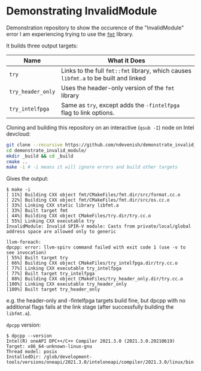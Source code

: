 # Demonstrating InvalidModule

Demonstration repository to show the occurence of the "InvalidModule" error I
am experiencing trying to use the [`fmt`](https://github.com/fmtlib/fmt)
library.

It builds three output targets:

| Name              | What it Does                                                                         |
| ----------------- | ------------------------------------------------------------------------------------ |
| `try`             | Links to the full `fmt::fmt` library, which causes `libfmt.a` to be built and linked |
| `try_header_only` | Uses the header-only version of the `fmt` library                                    |
| `try_intelfpga`   | Same as `try`, except adds the `-fintelfpga` flag to link options.                   |

Cloning and building this repository on an interactive (`qsub -I`) node on
Intel devcloud:

```bash
git clone --recursive https://github.com/ndevenish/demonstrate_invalid_module.git
cd demonstrate_invalid_module/
mkdir _build && cd _build
cmake ..
make -i # -i means it will ignore errors and build other targets
```

Gives the output:

```
$ make -i
[ 11%] Building CXX object fmt/CMakeFiles/fmt.dir/src/format.cc.o
[ 22%] Building CXX object fmt/CMakeFiles/fmt.dir/src/os.cc.o
[ 33%] Linking CXX static library libfmt.a
[ 33%] Built target fmt
[ 44%] Building CXX object CMakeFiles/try.dir/try.cc.o
[ 55%] Linking CXX executable try
InvalidModule: Invalid SPIR-V module: Casts from private/local/global address space are allowed only to generic

llvm-foreach:
dpcpp: error: llvm-spirv command failed with exit code 1 (use -v to see invocation)
[ 55%] Built target try
[ 66%] Building CXX object CMakeFiles/try_intelfpga.dir/try.cc.o
[ 77%] Linking CXX executable try_intelfpga
[ 77%] Built target try_intelfpga
[ 88%] Building CXX object CMakeFiles/try_header_only.dir/try.cc.o
[100%] Linking CXX executable try_header_only
[100%] Built target try_header_only
```

e.g. the header-only and -fintelfpga targets build fine, but dpcpp with no
additional flags fails at the link stage (after successfully building the
`libfmt.a`).

`dpcpp` version:
```
$ dpcpp --version
Intel(R) oneAPI DPC++/C++ Compiler 2021.3.0 (2021.3.0.20210619)
Target: x86_64-unknown-linux-gnu
Thread model: posix
InstalledDir: /glob/development-tools/versions/oneapi/2021.3.0/inteloneapi/compiler/2021.3.0/linux/bin
```
